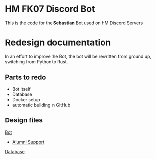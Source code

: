 # HM FK07 Discord Bot

This is the code for the **Sebastian** Bot used on HM Discord Servers

# Redesign documentation

In an effort to improve the Bot, the bot will be rewritten from ground up, switching from Python to Rust.

## Parts to redo

* Bot itself
* Database
* Docker setup
* automatic building in GitHub

## Design files

[Bot](Bot.md)

* [Alumni Support](Alumni.md)

[Database](Database.md)
